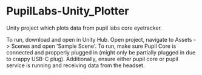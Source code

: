 # PupilLabs-Unity_Plotter
Unity project which plots data from pupil labs core eyetracker.

To run, download and open in Unity Hub. Open project, navigate to Assets -> Scenes and open 'Sample Scene'. To run, make sure Pupil Core is connected and propperly plugged in (might only be partially plugged in due to crappy USB-C plug). Additionally, ensure either pupil core or pupil service is running and receiving data from the headset.